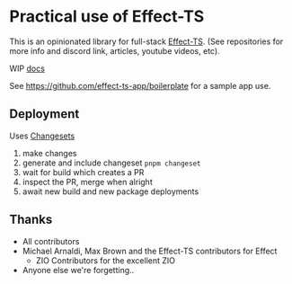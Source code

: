 # Practical use of Effect-TS

This is an opinionated library for full-stack [Effect-TS](https://github.com/Effect-TS/core).
(See repositories for more info and discord link, articles, youtube videos, etc).

WIP [docs](https://github.com/effect-ts-app/docs)

See https://github.com/effect-ts-app/boilerplate for a sample app use.

## Deployment

Uses [Changesets](https://github.com/changesets/changesets/blob/main/README.md)

1. make changes
2. generate and include changeset `pnpm changeset`
3. wait for build which creates a PR
4. inspect the PR, merge when alright
5. await new build and new package deployments

## Thanks

- All contributors
- Michael Arnaldi, Max Brown and the Effect-TS contributors for Effect
  - ZIO Contributors for the excellent ZIO
- Anyone else we're forgetting..
